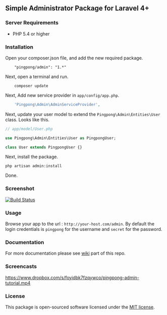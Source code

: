 ## Simple Administrator Package for Laravel 4+

### Server Requirements

- PHP 5.4 or higher

### Installation

Open your composer.json file, and add the new required package.
```
	"pingpong/admin": "1.*" 
```
Next, open a terminal and run.
```
	composer update 
```

Next, Add new service provider in `app/config/app.php`.

```php
    'Pingpong\Admin\AdminServiceProvider',
```

Next, update your user model to extend the `Pingpong\Admin\Entities\User` class. Looks like this.
```php
// app/model/User.php

use Pingpong\Admin\Entities\User as PingpongUser;

class User extends PingpongUser {}
```

Next, install the package.
```
php artisan admin:install
```

Done.

### Screenshot

[![Build Status](https://raw.githubusercontent.com/pingpong-labs/admin/master/shots/pingpong-admin-shot.png)](https://raw.githubusercontent.com/pingpong-labs/admin/master/shots/pingpong-admin-shot.png)

### Usage

Browse your app to the url : `http://your-host.com/admin`. By default the login credentials is `pingpong` for the username and `secret` for the password.

### Documentation

For more documentation please see [wiki](https://github.com/pingpong-labs/admin/wiki) part of this repo.

### Screencasts

https://www.dropbox.com/s/foyidbk7fzqywco/pingpong-admin-tutorial.mp4

### License

This package is open-sourced software licensed under the [MIT license](http://opensource.org/licenses/MIT).
